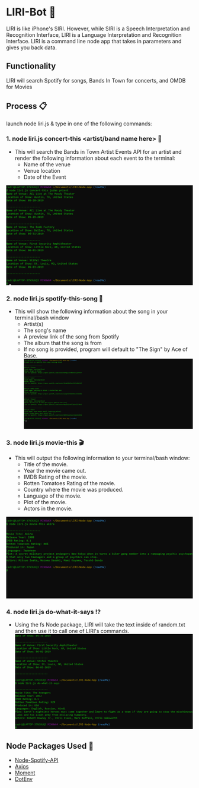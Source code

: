 # LIRI-Bot   👾 
LIRI is like iPhone's SIRI. However, while SIRI is a Speech Interpretation and Recognition Interface, LIRI is a Language Interpretation and Recognition Interface. LIRI is a command line node app that takes in parameters and gives you back data.

## Functionality
LIRI will search Spotify for songs, Bands In Town for concerts, and OMDB for Movies

## Process 📋 
launch node liri.js & type in one of the following commands:

### 1. node liri.js concert-this <artist/band name here> 🎤 

* This will search the Bands in Town Artist Events API for an artist and render the following information about each event to the terminal:
    - Name of the venue
    - Venue location
    - Date of the Event

![Concert This](assets\images\LIRI-Node-App_concert-this.png)

### 2. node liri.js spotify-this-song <song name here>  🎼 

- This will show the following information about the song in your terminal/bash window
    - Artist(s)
    - The song's name
    - A preview link of the song from Spotify
    - The album that the song is from
    - If no song is provided, program will default to "The Sign" by Ace of Base.
    ![Spotify This Song](assets\images\LIRI-Node-App_spotify-this-song.png)

### 3. node liri.js movie-this <movie name here> 🎬

- This will output the following information to your terminal/bash window:
   * Title of the movie.
   * Year the movie came out.
   * IMDB Rating of the movie.
   * Rotten Tomatoes Rating of the movie.
   * Country where the movie was produced.
   * Language of the movie.
   * Plot of the movie.
   * Actors in the movie.

![Movie This](assets\images\LIRI-Node-App_Movie-This.png)
   

### 4. node liri.js do-what-it-says ⁉️ 

- Using the fs Node package, LIRI will take the text inside of random.txt and then use it to call one of LIRI's commands.
![Do What It Says](assets\images\LIRI-Node-App_do-what-it-says.png)

## Node Packages Used   🔨 
- [Node-Spotify-API](https://www.npmjs.com/package/node-spotify-api)
- [Axios](https://www.npmjs.com/package/axios)
- [Moment](https://www.npmjs.com/package/moment)
- [DotEnv](https://www.npmjs.com/package/dotenv)